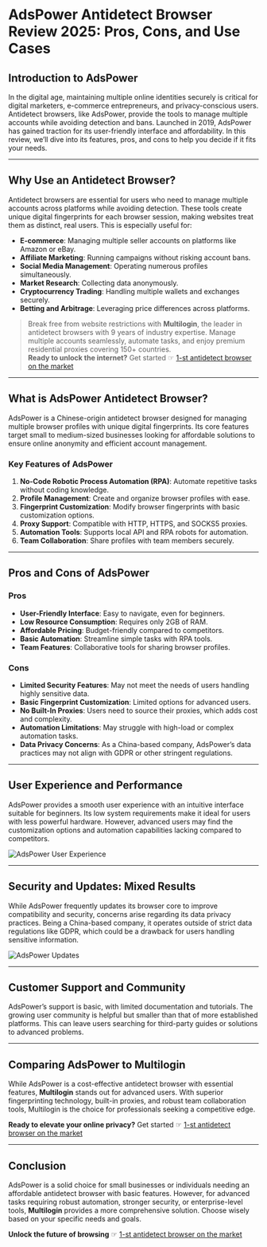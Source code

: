 # AdsPower Antidetect Browser Review 2025: Pros, Cons, and Use Cases

## Introduction to AdsPower

In the digital age, maintaining multiple online identities securely is critical for digital marketers, e-commerce entrepreneurs, and privacy-conscious users. Antidetect browsers, like AdsPower, provide the tools to manage multiple accounts while avoiding detection and bans. Launched in 2019, AdsPower has gained traction for its user-friendly interface and affordability. In this review, we’ll dive into its features, pros, and cons to help you decide if it fits your needs.

---

## Why Use an Antidetect Browser?

Antidetect browsers are essential for users who need to manage multiple accounts across platforms while avoiding detection. These tools create unique digital fingerprints for each browser session, making websites treat them as distinct, real users. This is especially useful for:

- **E-commerce**: Managing multiple seller accounts on platforms like Amazon or eBay.
- **Affiliate Marketing**: Running campaigns without risking account bans.
- **Social Media Management**: Operating numerous profiles simultaneously.
- **Market Research**: Collecting data anonymously.
- **Cryptocurrency Trading**: Handling multiple wallets and exchanges securely.
- **Betting and Arbitrage**: Leveraging price differences across platforms.

> Break free from website restrictions with **Multilogin**, the leader in antidetect browsers with 9 years of industry expertise. Manage multiple accounts seamlessly, automate tasks, and enjoy premium residential proxies covering 150+ countries.  
**Ready to unlock the internet?** Get started ☞ [1-st antidetect browser on the market](https://bit.ly/multIlogin)

---

## What is AdsPower Antidetect Browser?

AdsPower is a Chinese-origin antidetect browser designed for managing multiple browser profiles with unique digital fingerprints. Its core features target small to medium-sized businesses looking for affordable solutions to ensure online anonymity and efficient account management.

### Key Features of AdsPower

1. **No-Code Robotic Process Automation (RPA)**: Automate repetitive tasks without coding knowledge.
2. **Profile Management**: Create and organize browser profiles with ease.
3. **Fingerprint Customization**: Modify browser fingerprints with basic customization options.
4. **Proxy Support**: Compatible with HTTP, HTTPS, and SOCKS5 proxies.
5. **Automation Tools**: Supports local API and RPA robots for automation.
6. **Team Collaboration**: Share profiles with team members securely.

---

## Pros and Cons of AdsPower

### Pros

- **User-Friendly Interface**: Easy to navigate, even for beginners.
- **Low Resource Consumption**: Requires only 2GB of RAM.
- **Affordable Pricing**: Budget-friendly compared to competitors.
- **Basic Automation**: Streamline simple tasks with RPA tools.
- **Team Features**: Collaborative tools for sharing browser profiles.

### Cons

- **Limited Security Features**: May not meet the needs of users handling highly sensitive data.
- **Basic Fingerprint Customization**: Limited options for advanced users.
- **No Built-In Proxies**: Users need to source their proxies, which adds cost and complexity.
- **Automation Limitations**: May struggle with high-load or complex automation tasks.
- **Data Privacy Concerns**: As a China-based company, AdsPower’s data practices may not align with GDPR or other stringent regulations.

---

## User Experience and Performance

AdsPower provides a smooth user experience with an intuitive interface suitable for beginners. Its low system requirements make it ideal for users with less powerful hardware. However, advanced users may find the customization options and automation capabilities lacking compared to competitors.

![AdsPower User Experience](https://a.storyblok.com/f/264268/1920x1080/2b1a95c39a/adspower-browser-user-experience.webp)

---

## Security and Updates: Mixed Results

While AdsPower frequently updates its browser core to improve compatibility and security, concerns arise regarding its data privacy practices. Being a China-based company, it operates outside of strict data regulations like GDPR, which could be a drawback for users handling sensitive information.

![AdsPower Updates](https://a.storyblok.com/f/264268/1920x1080/19212f8471/adspower-browser-updates-frequency.webp)

---

## Customer Support and Community

AdsPower’s support is basic, with limited documentation and tutorials. The growing user community is helpful but smaller than that of more established platforms. This can leave users searching for third-party guides or solutions to advanced problems.

---

## Comparing AdsPower to Multilogin

While AdsPower is a cost-effective antidetect browser with essential features, **Multilogin** stands out for advanced users. With superior fingerprinting technology, built-in proxies, and robust team collaboration tools, Multilogin is the choice for professionals seeking a competitive edge.

**Ready to elevate your online privacy?** Get started ☞ [1-st antidetect browser on the market](https://bit.ly/multIlogin)

---

## Conclusion

AdsPower is a solid choice for small businesses or individuals needing an affordable antidetect browser with basic features. However, for advanced tasks requiring robust automation, stronger security, or enterprise-level tools, **Multilogin** provides a more comprehensive solution. Choose wisely based on your specific needs and goals.

**Unlock the future of browsing** ☞ [1-st antidetect browser on the market](https://bit.ly/multIlogin)
